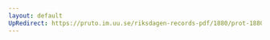 ```yaml
---
layout: default
UpRedirect: https://pruto.im.uu.se/riksdagen-records-pdf/1880/prot-1880--ak--045.pdf
---
```

